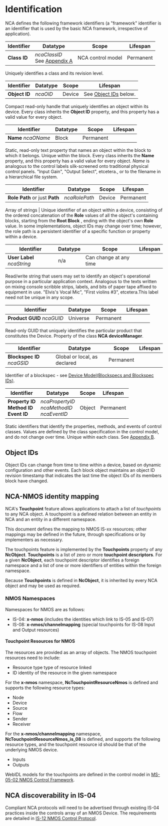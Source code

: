 # Identification

NCA defines the following framework identifiers (a "framework" identifier is an identifier that is used by the basic NCA framework, irrespective of application).

| Identifier | Datatype | Scope | Lifespan |
| ---------- | -------- | ----- | ---------|
| **Class ID** | _ncaClassID_<br>See [Appendix A](Appendix%20A%20-%20Class%20ID%20Format.md) | NCA control model | Permanent |

Uniquely identifies a class and its revision level.

| Identifier | Datatype | Scope | Lifespan |
| ---------- | -------- | ----- | ---------|
| **Object ID** | _ncaOID_ | Device | See [Object IDs](#object-ids) below.

Compact read-only handle that uniquely identifies an object within its device. Every class inherits the **Object ID** property, and this property has a valid value for every object.

| Identifier | Datatype | Scope | Lifespan |
| ---------- | -------- | ----- | ---------|
| **Name** _ncaOName_ | Block | Permanent |

Static, read-only text property that names an object within the block to which it belongs. Unique within the block. Every class inherits the **Name** property, and this property has a valid value for every object. _Name_ is analogous to the control labels silk-screened onto traditional physical control panels. "Input Gain", "Output Select", etcetera., or to the filename in a hierarchical file system.

| Identifier | Datatype | Scope | Lifespan |
| ---------- | -------- | ----- | ---------|
| **Role Path** or just **Path** | _ncaRolePath_ | Device | Permanent |

Array of strings | Unique identifier of an object within a device, consisting of the ordered concatenation of the **Role** values of all the object's containing blocks, starting from the **Root Block** , ending with the object's own **Role** value. In some implementations, object IDs may change over time; however, the role path is a persistent identifier of a specific function or property within a device.

| Identifier | Datatype | Scope | Lifespan |
| ---------- | -------- | ----- | ---------|
| **User Label** _ncaString_ | n/a | Can change at any time |

Read/write string that users may set to identify an object's operational purpose in a particular application context. Analogous to the texts written on mixing console scribble strips, labels, and bits of paper tape affixed to equipment in use. "Elvis's Vocal Mic", "First violins #3", etcetera.This label need not be unique in any scope.

| Identifier | Datatype | Scope | Lifespan |
| ---------- | -------- | ----- | ---------|
| **Product GUID** _ncaGUID_ | Universe | Permanent |

Read-only GUID that uniquely identifies the particular product that constitutes the Device. Property of the class **NCA deviceManager**.

| Identifier | Datatype | Scope | Lifespan |
| ---------- | -------- | ----- | ---------|
| **Blockspec ID** _ncaGSID_ | Global or local, as declared | Permanent |

Identifier of a blockspec - see [Device Model(Blockspecs and Blockspec IDs)](Device%20Model.md#Blockspecs-and-Blockspec-IDs).

| Identifier | Datatype | Scope | Lifespan |
| ---------- | -------- | ----- | ---------|
| **Property ID**<br>**Method ID**<br>**Event ID**| _ncaPropertyID_<br> _ncaMethodID_<br>_ncaEventID_ | Object | Permanent |

Static identifiers that identify the properties, methods, and events of control classes. Values are defined by the class specification in the control model, and do not change over time. Unique within each class. See [Appendix B](Appendix%20B%20-%20Property%2C%20Method%2C%20Event%20IDs.md).

## Object IDs

Object IDs can change from time to time within a device, based on dynamic configuration and other events. Each block object maintains an object ID revision timestamp that indicates the last time the object IDs of its members block have changed.

## NCA-NMOS identity mapping

NCA's **Touchpoint** feature allows applications to attach a list of _touchpoints_ to any NCA object. A touchpoint is a defined relation between an entity in NCA and an entity in a different namespace.

This document defines the mapping to NMOS IS-xx resources; other mappings may be defined in the future, through specifications or by implementers as necessary.

The touchpoints feature is implemented by the **Touchpoints** property of any **NcObject**. **Touchpoints** is a list of zero or more **touchpoint descriptors**. For a given **NcObject**, each touchpoint descriptor identifies a foreign namespace and a list of one or more identifiers of entities within the foreign namespace.

Because **Touchpoints** is defined in **NcObject**, it is inherited by every NCA object and may be used as required.

### NMOS Namespaces

Namespaces for NMOS are as follows:

- IS-04: **x-nmos** (includes the identities which link to IS-05 and IS-07)
- IS-08: **x-nmos/channelmapping** (special touchpoints for IS-08 Input and Output resources)

#### Touchpoint Resources for NMOS

The resources are provided as an array of objects. The NMOS touchpoint resources need to include:

- Resource type type of resource linked
- ID identity of the resource in the given namespace

For the **x-nmos** namespace, **NcTouchpointResourceNmos** is defined and supports the following resource types:

- Node
- Device
- Source
- Flow
- Sender
- Receiver

For the **x-nmos/channelmapping** namespace, **NcTouchpointResourceNmos_is_08** is defined, and supports the following resource types, and the touchpoint resource id should be that of the underlying NMOS device.

- Inputs
- Outputs

WebIDL models for the touchpoints are defined in the control model in [MS-05-02 NMOS Control Framework](https://specs.amwa.tv/ms-05-02).

## NCA discoverability in IS-04

Compliant NCA protocols will need to be advertised through existing IS-04 practices inside the controls array of an NMOS Device. The requirements are detailed in [IS-12 NMOS Control Protocol](https://specs.amwa.tv/is-12).
